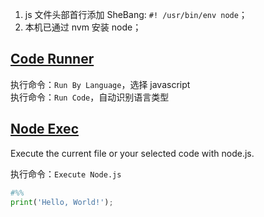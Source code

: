 1. js 文件头部首行添加 SheBang: `#! /usr/bin/env node`；  
2. 本机已通过 nvm 安装 node；  

## [Code Runner](https://marketplace.visualstudio.com/items?itemName=formulahendry.code-runner)  

执行命令：`Run By Language`，选择 javascript  
执行命令：`Run Code`，自动识别语言类型  

## [Node Exec](https://marketplace.visualstudio.com/items?itemName=miramac.vscode-exec-node)  

Execute the current file or your selected code with node.js.

执行命令：`Execute Node.js`

```Python
#%%
print('Hello, World!');
```

